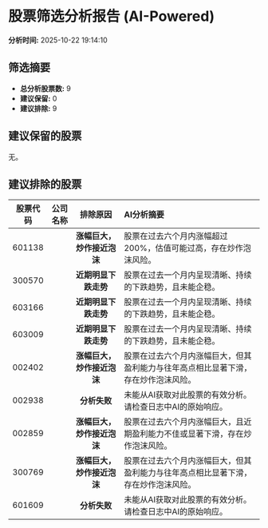 # 股票筛选分析报告 (AI-Powered)

**分析时间:** 2025-10-22 19:14:10

## 筛选摘要

- **总分析股票数:** 9
- **建议保留:** 0
- **建议排除:** 9

## 建议保留的股票

无。


## 建议排除的股票

| 股票代码 | 公司名称 | 排除原因 | AI分析摘要 |
|:---:|:---:|:---:|:---|
| 601138 |  | **涨幅巨大，炒作接近泡沫** | 股票在过去六个月内涨幅超过200%，估值可能过高，存在炒作泡沫风险。 |
| 300570 |  | **近期明显下跌走势** | 股票在过去一个月内呈现清晰、持续的下跌趋势，且未能企稳。 |
| 603166 |  | **近期明显下跌走势** | 股票在过去一个月内呈现清晰、持续的下跌趋势，且未能企稳。 |
| 603009 |  | **近期明显下跌走势** | 股票在过去一个月内呈现清晰、持续的下跌趋势，且未能企稳。 |
| 002402 |  | **涨幅巨大，炒作接近泡沫** | 股票在过去六个月内涨幅巨大，但其盈利能力与往年高点相比显著下滑，存在炒作泡沫风险。 |
| 002938 |  | **分析失败** | 未能从AI获取对此股票的有效分析。请检查日志中AI的原始响应。 |
| 002859 |  | **涨幅巨大，炒作接近泡沫** | 股票在过去六个月内涨幅巨大，且近期盈利能力不佳或显著下滑，存在炒作泡沫风险。 |
| 300769 |  | **涨幅巨大，炒作接近泡沫** | 股票在过去六个月内涨幅巨大，但其盈利能力与往年高点相比显著下滑，存在炒作泡沫风险。 |
| 601609 |  | **分析失败** | 未能从AI获取对此股票的有效分析。请检查日志中AI的原始响应。 |

